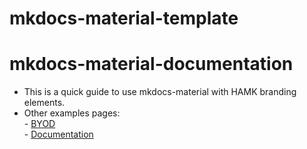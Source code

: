 # mkdocs-material-template
# mkdocs-material-documentation
- This is a quick guide to use mkdocs-material with HAMK branding elements.  
- Other examples pages:  
        - [BYOD](https://hamk-business-information-technology.github.io/os/)  
        - [Documentation](https://hamk-business-information-technology.github.io/mkdocs-material-documentation/)